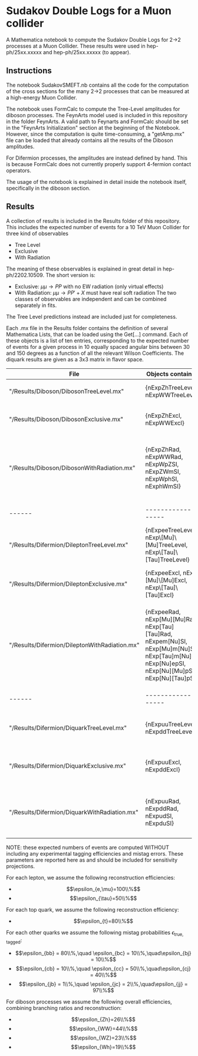 # Sudakov Double Logs for a Muon collider

A Mathematica notebook to compute the Sudakov Double Logs for 2->2 processes at a Muon Collider.
These results were used in hep-ph/25xx.xxxxx and hep-ph/25xx.xxxxx (to appear).

## Instructions

The notebook SudakovSMEFT.nb contains all the code for the computation of the cross sections for the many 2->2 processes that can be measured at a high-energy Muon Collider.

The notebook uses FormCalc to compute the Tree-Level amplitudes for diboson processes. The FeynArts model used is included in this repository in the folder FeynArts.
A valid path to Feynarts and FormCalc should be set in the "FeynArts Initialization" section at the beginning of the Notebook.
However, since the computation is quite time-consuming, a "getAmp.mx" file can be loaded that already contains all the results of the Diboson amplitudes.

For Difermion processes, the amplitudes are instead defined by hand. This is because FormCalc does not currently properly support 4-fermion contact operators.

The usage of the notebook is explained in detail inside the notebook itself, specifically in the diboson section.

## Results

A collection of results is included in the Results folder of this repository. This includes the expected number of events for a 10 TeV Muon Collider for three kind of observables
- Tree Level
- Exclusive
- With Radiation

The meaning of these observables is explained in great detail in hep-ph/2202.10509.
The short version is:
- Exclusive: $\mu\mu\to PP$ with no EW radiation (only virtual effects)
- With Radiation: $\mu\mu\to PP' + X$ must have real soft radiation
The two classes of observables are independent and can be combined separately in fits.

The Tree Level predictions instead are included just for completeness.

Each .mx file in the Results folder contains the definition of several Mathematica Lists, that can be loaded using the Get[...] command.
Each of these objects is a list of ten entries, corresponding to the expected number of events for a given process in 10 equally spaced angular bins between 30 and 150 degrees as a function of all the relevant Wilson Coefficients.
The diquark results are given as a 3x3 matrix in flavor space.

| File | Objects contained | Explanations |
|------|-------------------|-------------------|
|"/Results/Diboson/DibosonTreeLevel.mx"| {nExpZhTreeLevel, nExpWWTreeLevel} | $\mu\mu\to Zh$ and $\mu\mu\to WW$ at Tree Level |
|"/Results/Diboson/DibosonExclusive.mx"| {nExpZhExcl, nExpWWExcl} | $\mu\mu\to Zh$ and $\mu\mu\to WW$ at Exclusive Level |
|"/Results/Diboson/DibosonWithRadiation.mx"| {nExpZhRad, nExpWWRad, nExpWpZSI, nExpZWmSI, nExpWphSI, nExphWmSI} | $\mu\mu\to Zh$, $\mu\mu\to WW$, $\mu\mu\to W^+Z$, $\mu\mu\to Z W^-$, $\mu\mu\to W^+h$ and $\mu\mu\to hW^-$ With Radiation |
|------|-------------------|-------------------|
|"/Results/Difermion/DileptonTreeLevel.mx"| {nExpeeTreeLevel, nExp\\[Mu]\\[Mu]TreeLevel, nExp\\[Tau]\\[Tau]TreeLevel} | $\mu\mu\to ee$, $\mu\mu\to \mu\mu$ and $\mu\mu\to \tau\tau$ at Tree Level |
|"/Results/Difermion/DileptonExclusive.mx"| {nExpeeExcl, nExp\\[Mu]\\[Mu]Excl, nExp\\[Tau]\\[Tau]Excl} | $\mu\mu\to ee$, $\mu\mu\to \mu\mu$ and $\mu\mu\to \tau\tau$ at Exclusive Level |
|"/Results/Difermion/DileptonWithRadiation.mx"| {nExpeeRad, nExp\[Mu]\[Mu]Rad, nExp\[Tau]\[Tau]Rad, nExpem\[Nu]SI, nExp\[Mu]m\[Nu]SI, nExp\[Tau]m\[Nu]SI, nExp\[Nu]epSI, nExp\[Nu]\[Mu]pSI, nExp\[Nu]\[Tau]pSI} | $\mu\mu\to ee$, $\mu\mu\to \mu\mu$ , $\mu\mu\to \tau\tau$, $\mu\mu\to e^-\bar{\nu}$, $\mu\mu\to \nu e^+$, $\mu\mu\to \mu^-\bar{\nu}$, $\mu\mu\to \nu \mu^+$, $\mu\mu\to \tau^-\bar{\nu}$ and $\mu\mu\to \nu \tau^+$ With Radiation |
|------|-------------------|-------------------|
|"/Results/Difermion/DiquarkTreeLevel.mx"| {nExpuuTreeLevel, nExpddTreeLevel} | $\mu\mu\to u^i \bar{u}^j$ and $\mu\mu\to d^i \bar{d}^j$ at Tree Level |
|"/Results/Difermion/DiquarkExclusive.mx"| {nExpuuExcl, nExpddExcl} | $\mu\mu\to u^i \bar{u}^j$ and $\mu\mu\to d^i \bar{d}^j$ at Exclusive Level |
|"/Results/Difermion/DiquarkWithRadiation.mx"| {nExpuuRad, nExpddRad, nExpudSI, nExpduSI} | $\mu\mu\to u^i \bar{u}^j$, $\mu\mu\to d^i \bar{d}^j$, $\mu\mu\to u^i \bar{d}^j$ and $\mu\mu\to d^i \bar{u}^j$ With Radiation |


<!--

Furthermore, the results for the charged final states with radiation are also simulated at fixed order using MadGraph. These results are included in the following files

| File | Objects contained | Explanations |
|------|-------------------|-------------------|
|"/Results/Diboson/DibosonTreeLevelRadiation.mx"| {nExpwhTreeLevel, nExpwzTreeLevel} | $\mu\mu\to Wh$ and $\mu\mu\to WZ$ with Ratiation at fixed order |
|"/Results/Difermion/DileptonTreeLevelRadiation.mx"| {nExpe\[Nu]TreeLevel,nExp\[Mu]\[Nu]TreeLevel, nExp\[Tau]\[Nu]TreeLevel} | $\mu\mu\to e\nu$, $\mu\mu\to \mu\nu$ and $\mu\mu\to \tau\nu$ with Ratiation at fixed order |
|"/Results/Difermion/DiquarkTreeLevelRadiation.mx"| {nExpudTreeLevel, nExpcsTreeLevel, nExptbTreeLevel} | $\mu\mu\to ud$, $\mu\mu\to cs$ , $\mu\mu\to tb$ and $\mu\mu\to bb$ with Ratiation at fixed order |

--->

NOTE: these expected numbers of events are computed WITHOUT including any experimental tagging efficiencies and mistag errors. These parameters are reported here as and should be included for sensitivity projections.

For each lepton, we assume the following reconstruction efficiencies:  
- $$\epsilon_{e,\mu}=100\\%$$  
- $$\epsilon_{\tau}=50\\%$$  

For each top quark, we assume the following reconstruction efficiency:  
- $$\epsilon_{t}=80\\%$$  

For each other quarks we assume the following mistag probabilities $\epsilon_{\text{true},\text{tagged}}$:  
- $$\epsilon_{bb} = 80\\%,\quad \epsilon_{bc} = 10\\%,\quad\epsilon_{bj} = 10\\%$$   
- $$\epsilon_{cb} = 10\\%,\quad \epsilon_{cc} = 50\\%,\quad\epsilon_{cj} = 40\\%$$  
- $$\epsilon_{jb} = 1\\%,\quad \epsilon_{jc} = 2\\%,\quad\epsilon_{jj} = 97\\%$$   

For diboson processes we assume the following overall efficiencies, combining branching ratios and reconstruction:   
- $$\epsilon_{Zh}=26\\%$$  
- $$\epsilon_{WW}=44\\%$$   
- $$\epsilon_{WZ}=23\\%$$    
- $$\epsilon_{Wh}=19\\%$$    















